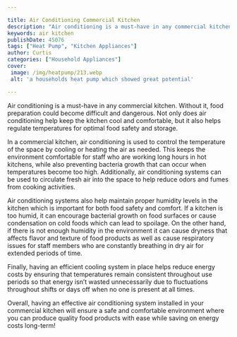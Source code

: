 ```yaml
---

title: Air Conditioning Commercial Kitchen
description: "Air conditioning is a must-have in any commercial kitchen. Without it, food preparation could become difficult and dangerous. Not ...see more"
keywords: air kitchen
publishDate: 45076
tags: ["Heat Pump", "Kitchen Appliances"]
author: Curtis
categories: ["Household Appliances"]
cover: 
 image: /img/heatpump/213.webp
 alt: 'a households heat pump which showed great potential'

---
```


Air conditioning is a must-have in any commercial kitchen. Without it, food preparation could become difficult and dangerous. Not only does air conditioning help keep the kitchen cool and comfortable, but it also helps regulate temperatures for optimal food safety and storage.

In a commercial kitchen, air conditioning is used to control the temperature of the space by cooling or heating the air as needed. This keeps the environment comfortable for staff who are working long hours in hot kitchens, while also preventing bacteria growth that can occur when temperatures become too high. Additionally, air conditioning systems can be used to circulate fresh air into the space to help reduce odors and fumes from cooking activities.

Air conditioning systems also help maintain proper humidity levels in the kitchen which is important for both food safety and comfort. If a kitchen is too humid, it can encourage bacterial growth on food surfaces or cause condensation on cold foods which can lead to spoilage. On the other hand, if there is not enough humidity in the environment it can cause dryness that affects flavor and texture of food products as well as cause respiratory issues for staff members who are constantly breathing in dry air for extended periods of time.

Finally, having an efficient cooling system in place helps reduce energy costs by ensuring that temperatures remain consistent throughout use periods so that energy isn’t wasted unnecessarily due to fluctuations throughout shifts or days off when no one is present at all times. 

Overall, having an effective air conditioning system installed in your commercial kitchen will ensure a safe and comfortable environment where you can produce quality food products with ease while saving on energy costs long-term!
